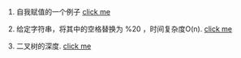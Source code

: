 

1. 自我赋值的一个例子 [click me](./1)

4. 给定字符串，将其中的空格替换为 %20 ，时间复杂度O(n). [click me](./4)

39. 二叉树的深度. [click me](./39)
